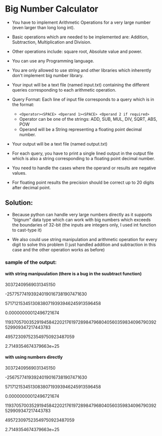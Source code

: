 # Big Number Calculator

- You have to implement Arithmetic Operations for a very large number (even larger than long long int).

- Basic operations which are needed to be implemented are: Addition, Subtraction, Multiplication and Division.
- Other operations include: square root, Absolute value and power.

- You can use any Programming language.

- You are only allowed to use string and other libraries which inherently don't implement big number library.

- Your input will be a text file ​​(named input.txt) containing the different queries corresponding to each arithmetic operation.

- Query Format: Each line of input file corresponds to a query which is in the format:

    - `<Operator><SPACE> <Operand 1><SPACE> <Operand 2 if required>`
    - Operator can be one of the strings: ADD, SUB, MUL, DIV, SQRT, ABS, POW 
    - Operand will be a String representing a floating point decimal number.

- Your output will be a text file (named output.txt)

- For each query, you have to print a single lined output in the output file which is also a string corresponding to a floating point decimal number.

- You need to handle the cases where the operand or results are negative values.

- For floating point results the precision should be correct up to 20 digits after decimal point.


## Solution: 
- Because python can handle very large numbers directly as it supports "bignum" data type which can work with big numbers which exceeds the boundaries of 32-bit (the inputs are integers only, I used int function to cast-type it)

- We also could use string manipulation and arithmetic operation for every digit to solve this problem 
(I just handled addition and subtraction in this case and the other operation works as before)


### sample of the output:

#### with string manipuulation (there is a bug in the suubtract function)
30372409569031345150

-257757741939240190167381907471630

571712153451308380719393946245913596458

0.00000000012496721674

119370570035291945842202176197289847968040560359834096790392529909347217443783

495723097523549750923487059

2.7149354674379663e+25

#### with using numbers directly
30372409569031345150

-256757741939240190167381907471630

571712153451308380719393946245913596458

0.00000000012496721674

119370570035291945842202176197289847968040560359834096790392529909347217443783

495723097523549750923487059

2.7149354674379663e+25
